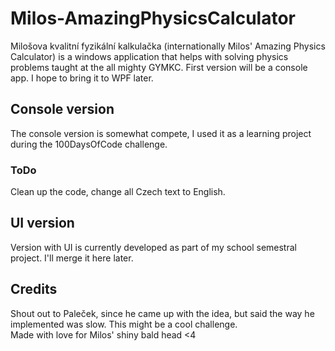 # Milos-AmazingPhysicsCalculator
Milošova kvalitní fyzikální kalkulačka (internationally Milos' Amazing Physics Calculator) is a windows application that helps with solving physics problems taught at the all mighty GYMKC. First version will be a console app. I hope to bring it to WPF later.<br/>
## Console version
The console version is somewhat compete, I used it as a learning project during the 100DaysOfCode challenge.
### ToDo
Clean up the code, change all Czech text to English.
## UI version
Version with UI is currently developed as part of my school semestral project. I'll merge it here later.
## Credits
Shout out to Paleček, since he came up with the idea, but said the way he implemented was slow. This might be a cool challenge.<br/>
Made with love for Milos' shiny bald head <4